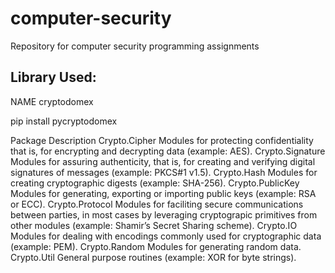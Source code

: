 # computer-security
Repository for computer security programming assignments

Library Used:
---------------
NAME
    cryptodomex

pip install pycryptodomex


Package	Description
Crypto.Cipher	Modules for protecting confidentiality that is, for encrypting and decrypting data (example: AES).
Crypto.Signature	Modules for assuring authenticity, that is, for creating and verifying digital signatures of messages (example: PKCS#1 v1.5).
Crypto.Hash	Modules for creating cryptographic digests (example: SHA-256).
Crypto.PublicKey	Modules for generating, exporting or importing public keys (example: RSA or ECC).
Crypto.Protocol	Modules for faciliting secure communications between parties, in most cases by leveraging cryptograpic primitives from other modules (example: Shamir’s Secret Sharing scheme).
Crypto.IO	Modules for dealing with encodings commonly used for cryptographic data (example: PEM).
Crypto.Random	Modules for generating random data.
Crypto.Util	General purpose routines (example: XOR for byte strings).



